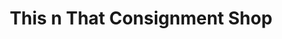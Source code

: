 ---
title: "This n That Consignment Shop"
url: /simpsonville/this-n-that-consignment-shop/
shop: charity
---